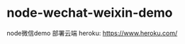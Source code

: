 node-wechat-weixin-demo
=======================

node微信demo
部署云端
  heroku: https://www.heroku.com/ 
